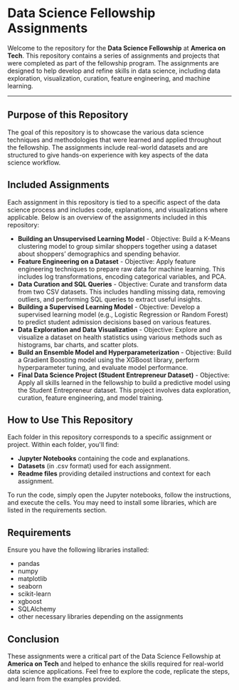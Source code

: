 <!DOCTYPE html>
<html lang="en">
<head>
    <meta charset="UTF-8">
    <meta name="viewport" content="width=device-width, initial-scale=1.0">
</head>
<body>

<h1><b>Data Science Fellowship Assignments</b></h1>

<p>Welcome to the repository for the <b>Data Science Fellowship</b> at <b>America on Tech</b>. This repository contains a series of assignments and projects that were completed as part of the fellowship program. The assignments are designed to help develop and refine skills in data science, including data exploration, visualization, curation, feature engineering, and machine learning.</p>

<hr>

<h2><b>Purpose of this Repository</b></h2>
<p>The goal of this repository is to showcase the various data science techniques and methodologies that were learned and applied throughout the fellowship. The assignments include real-world datasets and are structured to give hands-on experience with key aspects of the data science workflow.</p>

<h2><b>Included Assignments</b></h2>
<p>Each assignment in this repository is tied to a specific aspect of the data science process and includes code, explanations, and visualizations where applicable. Below is an overview of the assignments included in this repository:</p>

<ul>
    <li><b>Building an Unsupervised Learning Model</b> - Objective: Build a K-Means clustering model to group similar shoppers together using a dataset about shoppers’ demographics and spending behavior.</li>
    <li><b>Feature Engineering on a Dataset</b> - Objective: Apply feature engineering techniques to prepare raw data for machine learning. This includes log transformations, encoding categorical variables, and PCA.</li>
    <li><b>Data Curation and SQL Queries</b> - Objective: Curate and transform data from two CSV datasets. This includes handling missing data, removing outliers, and performing SQL queries to extract useful insights.</li>
    <li><b>Building a Supervised Learning Model</b> - Objective: Develop a supervised learning model (e.g., Logistic Regression or Random Forest) to predict student admission decisions based on various features.</li>
    <li><b>Data Exploration and Data Visualization</b> - Objective: Explore and visualize a dataset on health statistics using various methods such as histograms, bar charts, and scatter plots.</li>
    <li><b>Build an Ensemble Model and Hyperparameterization</b> - Objective: Build a Gradient Boosting model using the XGBoost library, perform hyperparameter tuning, and evaluate model performance.</li>
    <li><b>Final Data Science Project (Student Entrepreneur Dataset)</b> - Objective: Apply all skills learned in the fellowship to build a predictive model using the Student Entrepreneur dataset. This project involves data exploration, curation, feature engineering, and model training.</li>
</ul>

<h2><b>How to Use This Repository</b></h2>
<p>Each folder in this repository corresponds to a specific assignment or project. Within each folder, you'll find:</p>

<ul>
    <li><b>Jupyter Notebooks</b> containing the code and explanations.</li>
    <li><b>Datasets</b> (in .csv format) used for each assignment.</li>
    <li><b>Readme files</b> providing detailed instructions and context for each assignment.</li>
</ul>

<p>To run the code, simply open the Jupyter notebooks, follow the instructions, and execute the cells. You may need to install some libraries, which are listed in the requirements section.</p>

<h2><b>Requirements</b></h2>
<p>Ensure you have the following libraries installed:</p>
<ul>
    <li>pandas</li>
    <li>numpy</li>
    <li>matplotlib</li>
    <li>seaborn</li>
    <li>scikit-learn</li>
    <li>xgboost</li>
    <li>SQLAlchemy</li>
    <li>other necessary libraries depending on the assignments</li>
</ul>

<h2><b>Conclusion</b></h2>
<p>These assignments were a critical part of the Data Science Fellowship at <b>America on Tech</b> and helped to enhance the skills required for real-world data science applications. Feel free to explore the code, replicate the steps, and learn from the examples provided.</p>

</body>
</html>
